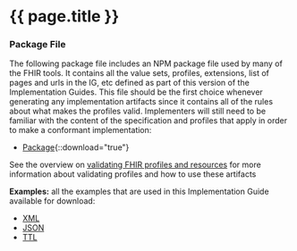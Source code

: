 # {{ page.title }}

### Package File

The following package file includes an NPM package file used by many of the FHIR tools.  It contains all the value sets, profiles, extensions, list of pages and urls in the IG, etc defined as part of this version of the Implementation Guides. This file should be the first choice whenever generating any implementation artifacts since it contains all of the rules about what makes the profiles valid. Implementers will still need to be familiar with the content of the specification and profiles that apply in order to make a conformant implementation:

- [Package](package.tgz){::download="true"}

See the overview on [validating FHIR profiles and resources](http://hl7.org/fhir/R4/validation.html) for more information about validating profiles and how to use these artifacts

**Examples:** all the examples that are used in this Implementation Guide available for download:

- [XML](examples.xml.zip)
- [JSON](examples.json.zip)
- [TTL](examples.ttl.zip)
